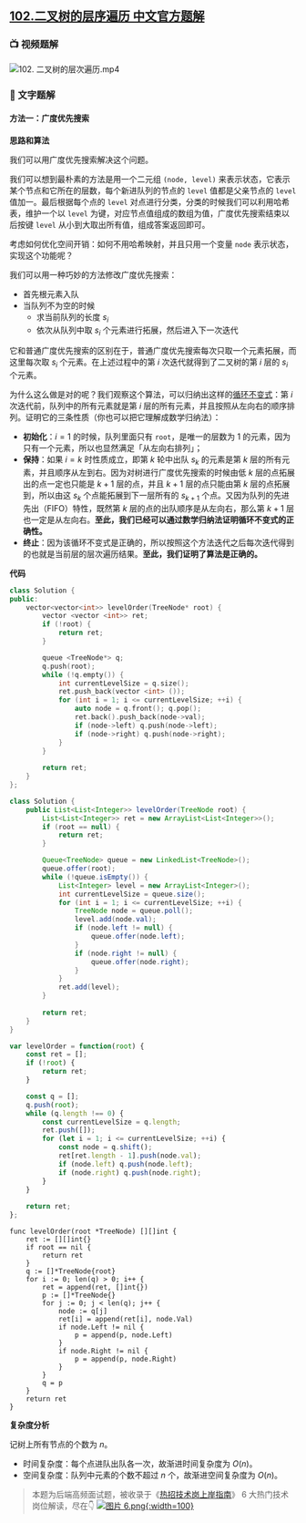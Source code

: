 ## [102.二叉树的层序遍历 中文官方题解](https://leetcode.cn/problems/binary-tree-level-order-traversal/solutions/100000/er-cha-shu-de-ceng-xu-bian-li-by-leetcode-solution)

### 📺 视频题解  
![102. 二叉树的层次遍历.mp4](cd73eb42-8095-48a4-a1e2-d900642c6360)

### 📖 文字题解

#### 方法一：广度优先搜索

**思路和算法**

我们可以用广度优先搜索解决这个问题。

我们可以想到最朴素的方法是用一个二元组 `(node, level)` 来表示状态，它表示某个节点和它所在的层数，每个新进队列的节点的 `level` 值都是父亲节点的 `level` 值加一。最后根据每个点的 `level` 对点进行分类，分类的时候我们可以利用哈希表，维护一个以 `level` 为键，对应节点值组成的数组为值，广度优先搜索结束以后按键 `level` 从小到大取出所有值，组成答案返回即可。

考虑如何优化空间开销：如何不用哈希映射，并且只用一个变量 `node` 表示状态，实现这个功能呢？

我们可以用一种巧妙的方法修改广度优先搜索：

+ 首先根元素入队
+ 当队列不为空的时候
    + 求当前队列的长度 $s_i$
    + 依次从队列中取 $s_i$ 个元素进行拓展，然后进入下一次迭代

它和普通广度优先搜索的区别在于，普通广度优先搜索每次只取一个元素拓展，而这里每次取 $s_i$ 个元素。在上述过程中的第 $i$ 次迭代就得到了二叉树的第 $i$ 层的 $s_i$ 个元素。

为什么这么做是对的呢？我们观察这个算法，可以归纳出这样的[循环不变式](https://baike.baidu.com/item/循环不变式)：第 $i$ 次迭代前，队列中的所有元素就是第 $i$ 层的所有元素，并且按照从左向右的顺序排列。证明它的三条性质（你也可以把它理解成数学归纳法）：

+ **初始化**：$i = 1$ 的时候，队列里面只有 `root`，是唯一的层数为 $1$ 的元素，因为只有一个元素，所以也显然满足「从左向右排列」；
+ **保持**：如果 $i = k$ 时性质成立，即第 $k$ 轮中出队 $s_k$ 的元素是第 $k$ 层的所有元素，并且顺序从左到右。因为对树进行广度优先搜索的时候由低 $k$ 层的点拓展出的点一定也只能是 $k + 1$ 层的点，并且 $k + 1$ 层的点只能由第 $k$ 层的点拓展到，所以由这 $s_k$ 个点能拓展到下一层所有的 $s_{k+1}$ 个点。又因为队列的先进先出（FIFO）特性，既然第 $k$ 层的点的出队顺序是从左向右，那么第 $k + 1$ 层也一定是从左向右。**至此，我们已经可以通过数学归纳法证明循环不变式的正确性。**
+ **终止**：因为该循环不变式是正确的，所以按照这个方法迭代之后每次迭代得到的也就是当前层的层次遍历结果。**至此，我们证明了算法是正确的。**

**代码**

```cpp [sol1-C++]
class Solution {
public:
    vector<vector<int>> levelOrder(TreeNode* root) {
        vector <vector <int>> ret;
        if (!root) {
            return ret;
        }

        queue <TreeNode*> q;
        q.push(root);
        while (!q.empty()) {
            int currentLevelSize = q.size();
            ret.push_back(vector <int> ());
            for (int i = 1; i <= currentLevelSize; ++i) {
                auto node = q.front(); q.pop();
                ret.back().push_back(node->val);
                if (node->left) q.push(node->left);
                if (node->right) q.push(node->right);
            }
        }
        
        return ret;
    }
};
```

```Java [sol1-Java]
class Solution {
    public List<List<Integer>> levelOrder(TreeNode root) {
        List<List<Integer>> ret = new ArrayList<List<Integer>>();
        if (root == null) {
            return ret;
        }

        Queue<TreeNode> queue = new LinkedList<TreeNode>();
        queue.offer(root);
        while (!queue.isEmpty()) {
            List<Integer> level = new ArrayList<Integer>();
            int currentLevelSize = queue.size();
            for (int i = 1; i <= currentLevelSize; ++i) {
                TreeNode node = queue.poll();
                level.add(node.val);
                if (node.left != null) {
                    queue.offer(node.left);
                }
                if (node.right != null) {
                    queue.offer(node.right);
                }
            }
            ret.add(level);
        }
        
        return ret;
    }
}
```

```JavaScript [sol1-JavaScript]
var levelOrder = function(root) {
    const ret = [];
    if (!root) {
        return ret;
    }

    const q = [];
    q.push(root);
    while (q.length !== 0) {
        const currentLevelSize = q.length;
        ret.push([]);
        for (let i = 1; i <= currentLevelSize; ++i) {
            const node = q.shift();
            ret[ret.length - 1].push(node.val);
            if (node.left) q.push(node.left);
            if (node.right) q.push(node.right);
        }
    }
        
    return ret;
};
```

```golang [sol1-Golang]
func levelOrder(root *TreeNode) [][]int {
    ret := [][]int{}
    if root == nil {
        return ret
    }
    q := []*TreeNode{root}
    for i := 0; len(q) > 0; i++ {
        ret = append(ret, []int{})
        p := []*TreeNode{}
        for j := 0; j < len(q); j++ {
            node := q[j]
            ret[i] = append(ret[i], node.Val)
            if node.Left != nil {
                p = append(p, node.Left)
            }
            if node.Right != nil {
                p = append(p, node.Right)
            }
        }
        q = p
    }
    return ret
}
```

**复杂度分析**

记树上所有节点的个数为 $n$。

+ 时间复杂度：每个点进队出队各一次，故渐进时间复杂度为 $O(n)$。
+ 空间复杂度：队列中元素的个数不超过 $n$ 个，故渐进空间复杂度为 $O(n)$。

>本题为后端高频面试题，被收录于《[热招技术岗上岸指南](https://leetcode.cn/leetbook/detail/2021-fall-recruitment/)》
>6 大热门技术岗位解读，尽在👇
[![图片 6.png](https://pic.leetcode.cn/1668506469-aUEqJk-image.png){:width=100}](https://leetcode.cn/leetbook/detail/2021-fall-recruitment/)